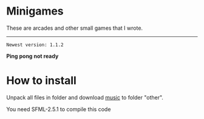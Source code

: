 # Minigames

These are arcades and other small games that I wrote.
***
`Newest version: 1.1.2`

**Ping pong not ready**

How to install
=====================
Unpack all files in folder and download [music](https://drive.google.com/open?id=1IumFXr8ad1uYC6iPsBjOCfiDrXN2U3Sn) to folder "other".

You need SFML-2.5.1 to compile this code

